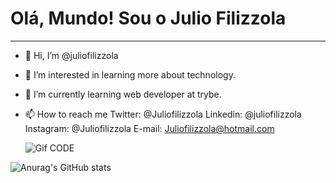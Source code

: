 # Olá, Mundo! Sou o Julio Filizzola
***

- 👋 Hi, I’m @juliofilizzola
- 👀 I’m interested in learning more about technology.
- 🌱 I’m currently learning web developer at trybe.
- 📫 How to reach me Twitter: @Juliofilizzola
                     Linkedin: @juliofilizzola
                     Instagram: @Juliofilizzola
                     E-mail: Juliofilizzola@hotmail.com
                     
    ![Gif CODE](https://media.giphy.com/media/26tn33aiTi1jkl6H6/giphy.gif)

![Anurag's GitHub stats](https://github-readme-stats.vercel.app/api?username=juliofilizzola&show_icons=true&theme=radical)                     

<!---
juliofilizzola/juliofilizzola is a ✨ special ✨ repository because its `README.md` (this file) appears on your GitHub profile.
You can click the Preview link to take a look at your changes.
--->
